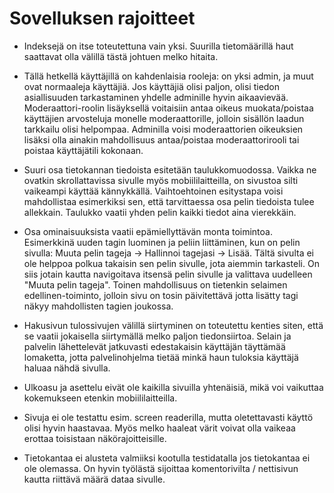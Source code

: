 Sovelluksen rajoitteet
======================

* Indeksejä on itse toteutettuna vain yksi. Suurilla tietomäärillä haut saattavat olla välillä tästä johtuen melko hitaita. 

* Tällä hetkellä käyttäjillä on kahdenlaisia rooleja: on yksi admin, ja muut ovat normaaleja käyttäjiä. Jos käyttäjiä olisi paljon, olisi tiedon asiallisuuden tarkastaminen yhdelle adminille hyvin aikaavievää. Moderaattori-roolin lisäyksellä voitaisiin antaa oikeus muokata/poistaa käyttäjien arvosteluja monelle moderaattorille, jolloin sisällön laadun tarkkailu olisi helpompaa. Adminilla voisi moderaattorien oikeuksien lisäksi olla ainakin mahdollisuus antaa/poistaa moderaattorirooli tai poistaa käyttäjätili kokonaan. 

* Suuri osa tietokannan tiedoista esitetään taulukkomuodossa. Vaikka ne ovatkin skrollattavissa sivulle myös mobiililaitteilla, on sivustoa silti vaikeampi käyttää kännykkällä. Vaihtoehtoinen esitystapa voisi mahdollistaa esimerkiksi sen, että tarvittaessa osa pelin tiedoista tulee allekkain. Taulukko vaatii yhden pelin kaikki tiedot aina vierekkäin. 

* Osa ominaisuuksista vaatii epämiellyttävän monta toimintoa. Esimerkkinä uuden tagin luominen ja peliin liittäminen, kun on pelin sivulla:
Muuta pelin tageja -> Hallinnoi tagejasi -> Lisää. Tältä sivulta ei ole helppoa polkua takaisin sen pelin sivulle, jota aiemmin tarkasteli. On siis jotain kautta navigoitava itsensä pelin sivulle ja valittava uudelleen "Muuta pelin tageja". Toinen mahdollisuus on tietenkin selaimen edellinen-toiminto, jolloin sivu on tosin päivitettävä jotta lisätty tagi näkyy mahdollisten tagien joukossa. 

* Hakusivun tulossivujen välillä siirtyminen on toteutettu kenties siten, että se vaatii jokaisella siirtymällä melko paljon tiedonsiirtoa. Selain ja palvelin lähettelevät jatkuvasti edestakaisin käyttäjän täyttämää lomaketta, jotta palvelinohjelma tietää minkä haun tuloksia käyttäjä haluaa nähdä sivulla. 

* Ulkoasu ja asettelu eivät ole kaikilla sivuilla yhtenäisiä, mikä voi vaikuttaa kokemukseen etenkin mobiililaitteilla. 

* Sivuja ei ole testattu esim. screen readerilla, mutta oletettavasti käyttö olisi hyvin haastavaa. Myös melko haaleat värit voivat olla vaikeaa erottaa toisistaan näkörajoitteisille. 

* Tietokantaa ei alusteta valmiiksi kootulla testidatalla jos tietokantaa ei ole olemassa. On hyvin työlästä sijoittaa komentorivilta / nettisivun kautta riittävä määrä dataa sivulle. 


